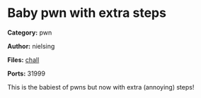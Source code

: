 # Baby pwn with extra steps
**Category:** pwn

**Author:** nielsing

**Files:** [chall](./src/chall)

**Ports:** 31999

This is the babiest of pwns but now with extra (annoying) steps!
